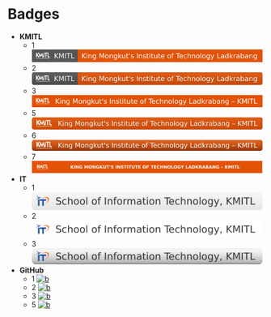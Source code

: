  # Badges
+ **KMITL**
  + 1 [![b](./KMITL-1.svg)](#)
  + 2 [![b](./KMITL-2.svg)](#)
  + 3 [![b](./KMITL-3.svg)](#)
  + 5 [![b](./KMITL-5.svg)](#)
  + 6 [![b](./KMITL-6.svg)](#)
  + 7 [![b](./KMITL-7.svg)](#)
+ **IT**
  + 1 [![b](./IT-1.svg)](#)
  + 2 [![b](./IT-2.svg)](#)
  + 3 [![b](./IT-3.svg)](#)
+ **GitHub**
  + 1 [![b](https://cdn.discordapp.com/attachments/1036704934432886876/1037365460137693274/GitHub-1.svg)](#)
  + 2 [![b](https://cdn.discordapp.com/attachments/1036704934432886876/1037365460477427742/GitHub-2.svg)](#)
  + 3 [![b](https://cdn.discordapp.com/attachments/1036704934432886876/1037365460670361670/GitHub-3.svg)](#)
  + 5 [![b](https://cdn.discordapp.com/attachments/1036704934432886876/1037365461433729064/GitHub-5.svg)](#)
  
